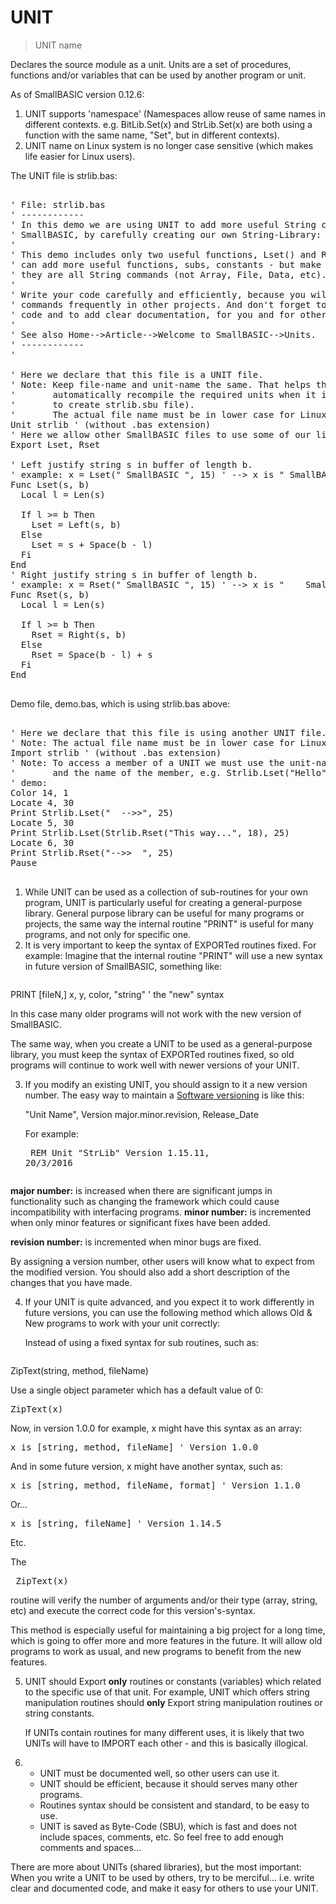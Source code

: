 # UNIT

> UNIT name

Declares the source module as a unit. Units are a set of procedures, functions and/or variables that can be used by another program or unit.

As of SmallBASIC version 0.12.6:
1. UNIT supports 'namespace' (Namespaces allow reuse of same names in different contexts. e.g. BitLib.Set(x) and StrLib.Set(x) are both using a function with the same name, "Set", but in different contexts). 
2. UNIT name on Linux system is no longer case sensitive (which makes life easier for Linux users).

The UNIT file is strlib.bas:
<pre>

' File: strlib.bas
' ------------ 
' In this demo we are using UNIT to add more useful String commands to 
' SmallBASIC, by carefully creating our own String-Library: strlib.bas
'
' This demo includes only two useful functions, Lset() and Rset(); You
' can add more useful functions, subs, constants - but make sure that
' they are all String commands (not Array, File, Data, etc).
'
' Write your code carefully and efficiently, because you will use these 
' commands frequently in other projects. And don't forget to debug the
' code and to add clear documentation, for you and for others.
' 
' See also Home-->Article-->Welcome to SmallBASIC-->Units.
' ------------
'
  
' Here we declare that this file is a UNIT file.
' Note: Keep file-name and unit-name the same. That helps the SB to 
'       automatically recompile the required units when it is needed (i.e.
'       to create strlib.sbu file).
'       The actual file name must be in lower case for Linux OS.
Unit strlib ' (without .bas extension)
' Here we allow other SmallBASIC files to use some of our library keywords:
Export Lset, Rset

' Left justify string s in buffer of length b.
' example: x = Lset(" SmallBASIC ", 15) ' --> x is " SmallBASIC    " 
Func Lset(s, b)
  Local l = Len(s)
  
  If l >= b Then
    Lset = Left(s, b)
  Else
    Lset = s + Space(b - l)
  Fi
End
' Right justify string s in buffer of length b.
' example: x = Rset(" SmallBASIC ", 15) ' --> x is "    SmallBASIC " 
Func Rset(s, b)
  Local l = Len(s)
  
  If l >= b Then
    Rset = Right(s, b)
  Else
    Rset = Space(b - l) + s
  Fi
End

</pre>

Demo file, demo.bas, which is using strlib.bas above:
<pre>

' Here we declare that this file is using another UNIT file.
' Note: The actual file name must be in lower case for Linux OS.
Import strlib ' (without .bas extension)
' Note: To access a member of a UNIT we must use the unit-name, a point
'       and the name of the member, e.g. Strlib.Lset("Hello", 10).
' demo:
Color 14, 1
Locate 4, 30
Print Strlib.Lset("  -->>", 25)
Locate 5, 30
Print Strlib.Lset(Strlib.Rset("This way...", 18), 25)
Locate 6, 30
Print Strlib.Rset("-->>  ", 25)
Pause

</pre>

1. While UNIT can be used as a collection of sub-routines for your own
   program, UNIT is particularly useful for creating a general-purpose
   library.
   General purpose library can be useful for many programs or projects, 
   the same way the internal routine "PRINT" is useful for many programs,
   and not only for specific one.
2. It is very important to keep the syntax of EXPORTed routines fixed.
   For example: 
   Imagine that the internal routine "PRINT" will use a new syntax in 
   future version of SmallBASIC, something like:
   <pre>
PRINT [fileN,] x, y, color, "string"  ' the "new" syntax
</pre>

   In this case many older programs will not work with the new version
   of SmallBASIC.
   
   The same way, when you create a UNIT to be used as a general-purpose
   library, you must keep the syntax of EXPORTed routines fixed, so old
   programs will continue to work well with newer versions of your UNIT.
   
3. If you modify an existing UNIT, you should assign to it a new version number.
   The easy way to maintain a <a href=https://en.wikipedia.org/wiki/Software_versioning> Software versioning</a> is like this:
   
   "Unit Name", Version major.minor.revision, Release_Date
   
   For example: <pre>
REM Unit "StrLib" Version 1.15.11, 20/3/2016
</pre>

     
   <strong>major number:</strong> is increased when there are significant jumps in functionality such as changing the framework which could cause incompatibility with interfacing programs.
   <strong>minor number:</strong> is incremented when only minor features or significant fixes have been added.
 
   <strong>revision number:</strong> is incremented when minor bugs are fixed.
   
   By assigning a version number, other users will know what to expect from the
   modified version. You should also add a short description of the changes 
   that you have made.
   
4. If your UNIT is quite advanced, and you expect it to work differently in
   future versions, you can use the following method which allows Old & New
   programs to work with your unit correctly:
   
   Instead of using a fixed syntax for sub routines, such as:
   
   <pre>
ZipText(string, method, fileName)
</pre>

   
   Use a single object parameter which has a default value of 0:
   
   <pre>
ZipText(x)
</pre>

   
   Now, in version 1.0.0 for example, x might have this syntax as an array:
   
   <pre>
x is [string, method, fileName] ' Version 1.0.0
</pre>

   
   And in some future version, x might have another syntax, such as:
   
   <pre>
x is [string, method, fileName, format] ' Version 1.1.0
</pre>

   Or...
   <pre>
x is [string, fileName] ' Version 1.14.5
</pre>

   Etc.
   
   The <pre>
ZipText(x)
</pre>
 routine will verify the number of arguments
   and/or their type (array, string, etc) and execute the correct code for this
   version's-syntax.
   
   This method is especially useful for maintaining a big project for a long
   time, which is going to offer more and more features in the future. It will
   allow old programs to work as usual, and new programs to benefit from the
   new features.
   
5. UNIT should Export <strong>only</strong> routines or constants (variables)
   which related to the specific use of that unit. 
   For example, UNIT which offers string manipulation routines should <strong>only</strong> 
   Export string manipulation routines or string constants.
   
   If UNITs contain routines for many different uses, it is likely that two
   UNITs will have to IMPORT each other - and this is basically illogical.
6. * UNIT must be documented well, so other users can use it.
   * UNIT should be efficient, because it should serves many other programs.
   * Routines syntax should be consistent and standard, to be easy to use.
   * UNIT is saved as Byte-Code (SBU), which is fast and does not include
     spaces, comments, etc. So feel free to add enough comments and spaces...
     
There are more about UNITs (shared libraries), but the most important: 
 When you write a UNIT to be used by others, try to be merciful... i.e.
 write clear and documented code, and make it easy for others to use your
 UNIT.
